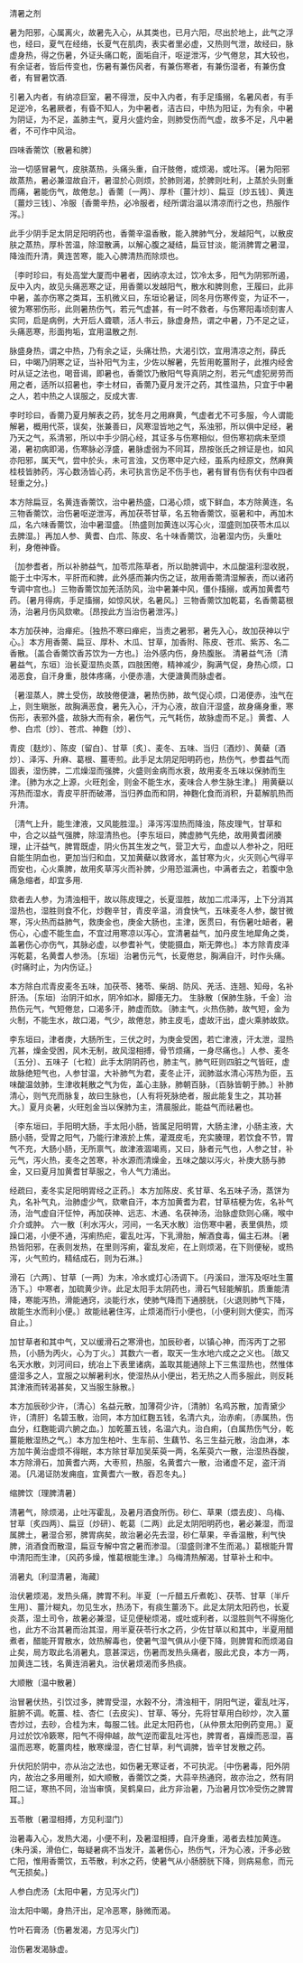 清暑之剂

暑为阳邪，心属离火，故暑先入心，从其类也，已月六阳，尽出於地上，此气之浮也，经曰，夏气在经络，长夏气在肌肉，表实者里必虚，又热则气泄，故经曰，脉虚身热，得之伤暑，外证头痛口乾，面垢自汗，呕逆泄泻，少气倦怠，其大较也，有余证者，皆后传变也，伤暑有兼伤风者，有兼伤寒者，有兼伤湿者，有兼伤食者，有冒暑饮酒.

引暑入内者，有纳凉巨室，暑不得泄，反中入内者，有手足搐搦，名暑风者，有手足逆冷，名暑厥者，有昏不知人，为中暑者，洁古曰，中热为阳证，为有余，中暑为阴证，为不足，盖肺主气，夏月火盛灼金，则肺受伤而气虚，故多不足，凡中暑者，不可作中风治。

四味香薷饮〔散暑和脾〕

治一切感冒暑气，皮肤蒸热，头痛头重，自汗肢倦，或烦渴，或吐泻。｛暑为阳邪故蒸热，暑必兼湿故自汗，暑湿於心则烦，於肺则渴，於脾则吐利，上蒸於头则重而痛，暑能伤气，故倦怠。｝香薷〔一两〕、厚朴〔薑汁炒〕、扁豆〔炒五钱〕、黄连〔薑炒三钱〕、冷服｛香薷辛热，必冷服者，经所谓治温以清凉而行之也，热服作泻。｝

此手少阴手足太阴足阳明药也，香薷辛温香散，能入脾肺气分，发越阳气，以散皮肤之蒸热，厚朴苦温，除湿散满，以解心腹之凝结，扁豆甘淡，能消脾胃之暑湿，降浊而升清，黄连苦寒，能入心脾清热而除烦也。

｛李时珍曰，有处高堂大厦而中暑者，因纳凉太过，饮冷太多，阳气为阴邪所遏，反中入内，故见头痛恶寒之证，用香薷以发越阳气，散水和脾则愈，王履曰，此非中暑，盖亦伤寒之类耳，玉机微义曰，东垣论暑证，同冬月伤寒传变，为证不一，彼为寒邪伤形，此则暑热伤气，若元气虚甚，有一时不救者，与伤寒阳毒顷刻害人实同，启是病例，大开后人聋聩，活人书云，脉虚身热，谓之中暑，乃不足之证，头痛恶寒，形面拘垢，宜用温散之剂.

脉盛身热，谓之中热，乃有余之证，头痛壮热，大渴引饮，宜用清凉之剂，薛氏曰，中暍乃阴寒之证，当补阳气为主，少佐以解暑，先哲用乾薑附子，此推内经舍时从证之法也，喝音谒，即暑也，香薷饮乃散阳气导真阴之剂，若元气虚犯房劳而用之者，适所以招暑也，李士材曰，香薷乃夏月发汗之药，其性温热，只宜于中暑之人，若中热之人误服之，反成大害.

李时珍曰，香薷乃夏月解表之药，犹冬月之用麻黄，气虚者尤不可多服，今人谓能解暑，概用代茶，误矣，张兼善曰，风寒湿皆地之气，系浊邪，所以俱中足经，暑乃天之气，系清邪，所以中手少阴心经，其证多与伤寒相似，但伤寒初病未至烦渴，暑初病即渴，伤寒脉必浮盛，暑脉虚弱为不同耳，昂按张氏之辨证是也，如风亦阳邪，属天气，尝中於头，未可言浊，又伤寒中足六经，虽系内经原文，然麻黄桂枝皆肺药，泻心数汤皆心药，未可执言伤足不伤手也，暑有冒有伤有伏有中四者轻重之分。｝

本方除扁豆，名黄连香薷饮，治中暑热盛，口渴心烦，或下鲜血，本方除黄连，名三物香薷饮，治伤暑呕逆泄泻，再加茯苓甘草，名五物香薷饮，驱暑和中，再加木瓜，名六味香薷饮，治中暑湿盛。｛热盛则加黄连以泻心火，湿盛则加茯苓木瓜以去脾湿。｝再加人参、黄耆、白朮、陈皮、名十味香薷饮，治暑湿内伤，头重吐利，身倦神昏。

｛加参耆者，所以补肺益气，加苓朮陈草者，所以助脾调中，木瓜酸温利湿收脱，能于土中泻木，平肝而和脾，此外感而兼内伤之证，故用香薷清湿解表，而以诸药专调中宫也。｝三物香薷饮加羌活防风，治中暑兼中风，僵仆搐搦，或再加黄耆芍药。｛暑月得病，手足搐搦，如惊风状，名暑风。｝三物香薷饮加乾葛，名香薷葛根汤，治暑月伤风欬嗽。｛昂按此方当治伤暑泄泻。｝

本方加茯神，治瘅疟。｛独热不寒曰瘅疟，当责之暑邪，暑先入心，故加茯神以宁心。｝本方用香薷、扁豆、厚朴、木瓜、甘草，加香附、陈皮、苍朮、紫苏、名二香散。｛盖合香薷饮香苏饮为一方也。｝治外感内伤，身热腹胀。 清暑益气汤〔清暑益气，东垣〕治长夏湿热炎蒸，四肢困倦，精神减少，胸满气促，身热心烦，口渴恶食，自汗身重，肢体疼痛，小便赤濇，大便溏黄而脉虚者。

｛暑湿蒸人，脾土受伤，故肢倦便溏，暑热伤肺，故气促心烦，口渴便赤，浊气在上，则生瞋胀，故胸满恶食，暑先入心，汗为心液，故自汗湿盛，故身痛身重，寒伤形，表邪外盛，故脉大而有余，暑伤气，元气耗伤，故脉虚而不足。｝黄耆、人参、白朮〔炒〕、苍朮、神麴〔炒〕、

青皮〔麸炒〕、陈皮〔留白〕、甘草〔炙〕、麦冬、五味、当归〔酒炒〕、黄蘗〔酒炒〕、泽泻、升麻、葛根、薑枣煎。此手足太阴足阳明药也，热伤气，参耆益气而固表，湿伤脾，二朮燥湿而强脾，火盛则金病而水衰，故用麦冬五味以保肺而生津。｛肺为水之上源，火旺剋金，则金不能生水，麦味合人参生脉生津。｝用黄蘗以泻热而湿水，青皮平肝而破滞，当归养血而和阴，神麴化食而消积，升葛解肌热而升清。

｛清气上升，能生津液，又风能胜湿。｝泽泻泻湿热而降浊，陈皮理气，甘草和中，合之以益气强脾，除湿清热也。｛李东垣曰，脾虚肺气先绝，故用黄耆闭腠理，止汗益气，脾胃既虚，阴火伤其生发之气，营卫大亏，血虚以人参补之，阳旺自能生阴血也，更加当归和血，又加黄蘗以救肾水，盖甘寒为火，火灭则心气得平而安也，心火乘脾，故用炙草泻火而补脾，少用恐滋满也，中满者去之，若腹中急痛急缩者，却宜多用.

欬者去人参，为清浊相干，故以陈皮理之，长夏湿胜，故加二朮泽泻，上下分消其湿热也，湿胜则食不化，炒麴辛甘，青皮辛温，消食快气，五味麦冬人参，酸甘微寒，泻火热而益肺气，救庚金也，庚金大肠也，主津，医贯曰，有伤暑吐衄者，暑伤心，心虚不能生血，不宜过用寒凉以泻心，宜清暑益气，加丹皮生地犀角之类，盖暑伤心亦伤气，其脉必虚，以参耆补气，使能摄血，斯无弊也。｝本方除青皮泽泻乾葛，名黄耆人参汤。｛东垣｝治暑伤元气，长夏倦怠，胸满自汗，时作头痛。｛时痛时止，为内伤证。｝

本方除白朮青皮麦冬五味，加茯苓、猪苓、柴胡、防风、羌活、连翘、知母，名补肝汤。｛东垣｝治阴汗如水，阴冷如冰，脚痿无力。 生脉散〔保肺生脉，千金〕治热伤元气，气短倦怠，口渴多汗，肺虚而欬。｛肺主气，火热伤肺，故气短，金为火制，不能生水，故口渴，气少，故倦怠，肺主皮毛，虚故汗出，虚火乘肺故欬。

李东垣曰，津者庚，大肠所生，三伏之时，为庚金受困，若亡津液，汗太泄，湿热亢甚，燥金受困，风木无制，故风湿相搏，骨节烦痛，一身尽痛也。｝人参、麦冬〔五分〕、五味子〔七粒〕此手太阴阴药也，肺主气，肺气旺则四脏之气皆旺，虚故脉绝短气也，人参甘温，大补肺气为君，麦冬止汗，润肺滋水清心泻热为臣，五味酸温敛肺，生津收耗散之气为佐，盖心主脉，肺朝百脉，〔百脉皆朝于肺。〕补肺清心，则气充而脉复，故曰生脉也，〔人有将死脉绝者，服此能复生之，其功甚大。〕夏月炎暑，火旺剋金当以保肺为主，清晨服此，能益气而祛暑也。

｛李东垣曰，手阳明大肠，手太阳小肠，皆属足阳明胃，大肠主津，小肠主液，大肠小肠，受胃之阳气，乃能行津液於上焦，灌溉皮毛，充实腠理，若饮食不节，胃气不充，大肠小肠，无所禀气，故津液涸竭焉，又曰，脉者元气也，人参之甘，补元气，泻火热，麦冬之苦寒，补水源而清燥金，五味之酸以泻火，补庚大肠与肺金，又曰夏月加黄耆甘草服之，令人气力涌出。

经疏曰，麦冬实足阳明胃经之正药。｝本方加陈皮、炙甘草、名五味子汤，蒸饼为丸，名补气丸，治肺虚少气，欬嗽自汗，本方加黄耆为君，甘草桔梗为佐，名补气汤，治气虚自汗怔忡，再加茯神、远志、木通、名茯神汤，治脉虚欬则心痛，喉中介介或肿。 六一散〔利水泻火，河间，一名天水散〕治伤寒中暑，表里俱热，烦躁口渴，小便不通，泻痢热疟，霍乱吐泻，下乳滑胎，解酒食毒，偏主石淋。｛暑热皆阳邪，在表则发热，在里则泻痢，霍乱发疟，在上则烦渴，在下则便秘，或热泻，火气煎灼，精结成石，则为石淋。｝

滑石〔六两〕、甘草〔一两〕为末，冷水或灯心汤调下。〔丹溪曰，泄泻及呕吐生薑汤下。〕中寒者，加硫黄少许。此足太阳手太阴药也，滑石气轻能解肌，质重能清降，寒能泻热，滑能通窍，淡能行水，使肺气降而下通膀胱，〔火退则肺气下降，故能生水而利小便。〕故能祛暑住泻，止烦渴而行小便也，〔小便利则大便实，而泻自止。〕

加甘草者和其中气，又以缓滑石之寒滑也，加辰砂者，以镇心神，而泻丙丁之邪热，〔小肠为丙火，心为丁火。〕其数六一者，取天一生水地六成之之义也。｛故又名天水散，刘河间曰，统冶上下表里诸病，盖取其能通除上下三焦湿热也，然惟体盛湿多之人，宜服之以解暑利水，使湿热从小便出，若无热之人而多服此，则反耗其津液而转渴甚矣，又当服生脉散。｝

本方加辰砂少许，〔清心〕名益元散，加薄荷少许，〔清肺〕名鸡苏散，加青黛少许，〔清肝〕名碧玉散，治同，本方加红麴五钱，名清六丸，治赤痢，〔赤属热，伤血分，红麴能调六腑之血。〕加乾薑五钱，名温六丸，治白痢，〔白属热伤气分，乾薑能散湿热之气。〕本方加生柏叶、生车前、生藕节、名三生益元散，治血淋，本方加牛黄治虚烦不得眠，本方除甘草加吴茱萸一两，名茱萸六一散，治湿热吞酸，本方除滑石，加黄耆六两，大枣煎，热服，名黄耆六一散，治诸虚不足，盗汗消渴。｛凡渴证防发痈疽，宜黄耆六一散，吞忍冬丸。｝

缩脾饮〔理脾清暑〕

清暑气，除烦渴，止吐泻霍乱，及暑月酒食所伤。砂仁、草果〔煨去皮〕、乌梅、甘草〔炙四两〕、扁豆〔炒研〕、乾葛〔二两〕此足太阴阳明药也，暑必兼湿，而湿属脾土，暑湿合邪，脾胃病矣，故治暑必先去湿，砂仁草果，辛香温散，利气快脾，消酒食而散湿，扁豆专解中宫之暑而渗湿。〔湿盛则津不生而渴。〕葛根能升胃中清阳而生津，〔风药多燥，惟葛根能生津。〕乌梅清热解渴，甘草补土和中。

消暑丸〔利湿清暑，海藏〕

治伏暑烦渴，发热头痛，脾胃不利。半夏〔一斤醋五斤煮乾〕、茯苓、甘草〔半斤生用〕、薑汁糊丸，勿见生水，热汤下，有痰生薑汤下。此足太阴太阳药也，长夏炎蒸，湿土司令，故暑必兼湿，证见便秘烦渴，或吐或利者，以湿胜则气不得施化也，此方不治其暑而治其湿，用半夏茯苓行水之药，少佐甘草以和其中，半夏用醋煮者，醋能开胃散水，敛热解毒也，使暑气湿气俱从小便下降，则脾胃和而烦渴自止矣，局方取此名消暑丸，意甚深远，伤暑而发热头痛者，服此尤良，本方一两，加黄连二钱，名黄连消暑丸，治伏暑烦渴而多热痰。

大顺散〔温中散暑〕

治冒暑伏热，引饮过多，脾胃受湿，水穀不分，清浊相干，阴阳气逆，霍乱吐泻，脏腑不调。乾薑、桂、杏仁〔去皮尖〕、甘草、等分，先将甘草用白砂炒，次入薑杏炒过，去砂，合桂为末，每服二钱。此足太阳药也，〔从仲景太阳例药变用。〕夏月过於饮冷簌寒，阳气不得伸越，故气逆而霍乱吐泻也，脾胃者，喜燥而恶湿，喜温而恶寒，乾薑肉桂，散寒燥湿，杏仁甘草，利气调脾，皆辛甘发散之药。

升伏阳於阴中，亦从治之法也，如伤暑无寒证者，不可执泥。｛中伤暑毒，阳外阴内，故治之多用暖剂，如大顺散，香薷饮之类，大蒜辛热通窍，故亦治之，然有阴阳二证，寒热不同，治当审慎，吴鹤臬曰，此方非治暑，乃治暑月饮冷受伤之脾胃耳。｝

五苓散〔暑湿相搏，方见利湿门〕

治暑毒入心，发热大渴，小便不利，及暑湿相搏，自汗身重，渴者去桂加黄连。｛朱丹溪，滑伯仁，每疑暑病不当发汗，盖暑伤心，热伤气，汗为心液，汗多必致亡阳，惟用香薷饮，五苓散，利水之药，使暑气从小肠膀胱下降，则病易愈，而元气无损矣。｝

人参白虎汤〔太阳中暑，方见泻火门〕

治太阳中暍，身热汗出，足冷恶寒，脉微而渴。

竹叶石膏汤〔伤暑发渴，方见泻火门〕

治伤暑发渴脉虚。

